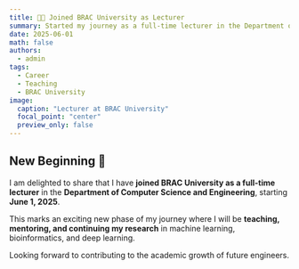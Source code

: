 ```yaml
---
title: 👨‍🏫 Joined BRAC University as Lecturer
summary: Started my journey as a full-time lecturer in the Department of Computer Science and Engineering at BRAC University.
date: 2025-06-01
math: false
authors:
  - admin
tags:
  - Career
  - Teaching
  - BRAC University
image:
  caption: "Lecturer at BRAC University"
  focal_point: "center"
  preview_only: false
---
```


## New Beginning 🎉

I am delighted to share that I have **joined BRAC University as a full-time lecturer** in the **Department of Computer Science and Engineering**, starting **June 1, 2025**.  

This marks an exciting new phase of my journey where I will be **teaching, mentoring, and continuing my research** in machine learning, bioinformatics, and deep learning.

Looking forward to contributing to the academic growth of future engineers.
